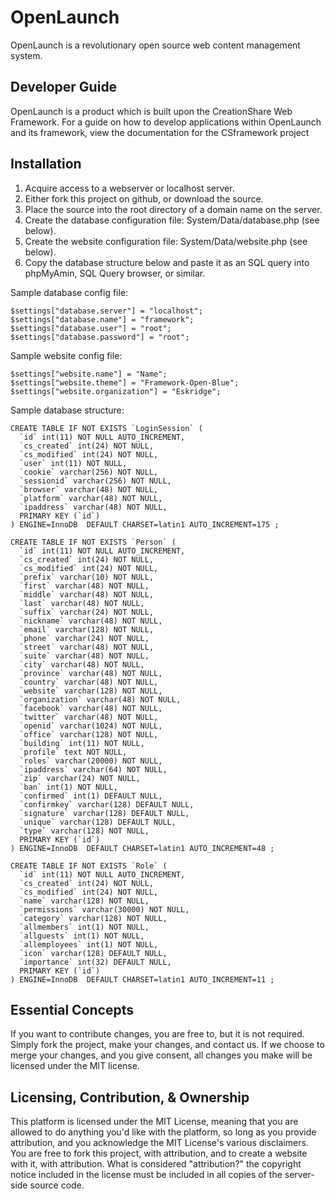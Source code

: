 # OpenLaunch

OpenLaunch is a revolutionary open source web content management system.

## Developer Guide

OpenLaunch is a product which is built upon the CreationShare Web Framework. For
a guide on how to develop applications within OpenLaunch and its framework, view
the documentation for the CSframework project

## Installation

1. Acquire access to a webserver or localhost server.
2. Either fork this project on github, or download the source.
3. Place the source into the root directory of a domain name on the server.
4. Create the database configuration file: System/Data/database.php (see below).
5. Create the website configuration file: System/Data/website.php (see below).
6. Copy the database structure below and paste it as an SQL query into phpMyAmin, SQL Query browser, or similar.

Sample database config file:

	$settings["database.server"] = "localhost";
	$settings["database.name"] = "framework";
	$settings["database.user"] = "root";
	$settings["database.password"] = "root";

Sample website config file:

	$settings["website.name"] = "Name";
	$settings["website.theme"] = "Framework-Open-Blue";
	$settings["website.organization"] = "Eskridge";

Sample database structure:

	CREATE TABLE IF NOT EXISTS `LoginSession` (
	  `id` int(11) NOT NULL AUTO_INCREMENT,
	  `cs_created` int(24) NOT NULL,
	  `cs_modified` int(24) NOT NULL,
	  `user` int(11) NOT NULL,
	  `cookie` varchar(256) NOT NULL,
	  `sessionid` varchar(256) NOT NULL,
	  `browser` varchar(48) NOT NULL,
	  `platform` varchar(48) NOT NULL,
	  `ipaddress` varchar(48) NOT NULL,
	  PRIMARY KEY (`id`)
	) ENGINE=InnoDB  DEFAULT CHARSET=latin1 AUTO_INCREMENT=175 ;

	CREATE TABLE IF NOT EXISTS `Person` (
	  `id` int(11) NOT NULL AUTO_INCREMENT,
	  `cs_created` int(24) NOT NULL,
	  `cs_modified` int(24) NOT NULL,
	  `prefix` varchar(10) NOT NULL,
	  `first` varchar(48) NOT NULL,
	  `middle` varchar(48) NOT NULL,
	  `last` varchar(48) NOT NULL,
	  `suffix` varchar(24) NOT NULL,
	  `nickname` varchar(48) NOT NULL,
	  `email` varchar(128) NOT NULL,
	  `phone` varchar(24) NOT NULL,
	  `street` varchar(48) NOT NULL,
	  `suite` varchar(48) NOT NULL,
	  `city` varchar(48) NOT NULL,
	  `province` varchar(48) NOT NULL,
	  `country` varchar(48) NOT NULL,
	  `website` varchar(128) NOT NULL,
	  `organization` varchar(48) NOT NULL,
	  `facebook` varchar(48) NOT NULL,
	  `twitter` varchar(48) NOT NULL,
	  `openid` varchar(1024) NOT NULL,
	  `office` varchar(128) NOT NULL,
	  `building` int(11) NOT NULL,
	  `profile` text NOT NULL,
	  `roles` varchar(20000) NOT NULL,
	  `ipaddress` varchar(64) NOT NULL,
	  `zip` varchar(24) NOT NULL,
	  `ban` int(1) NOT NULL,
	  `confirmed` int(1) DEFAULT NULL,
	  `confirmkey` varchar(128) DEFAULT NULL,
	  `signature` varchar(128) DEFAULT NULL,
	  `unique` varchar(128) DEFAULT NULL,
	  `type` varchar(128) NOT NULL,
	  PRIMARY KEY (`id`)
	) ENGINE=InnoDB  DEFAULT CHARSET=latin1 AUTO_INCREMENT=48 ;

	CREATE TABLE IF NOT EXISTS `Role` (
	  `id` int(11) NOT NULL AUTO_INCREMENT,
	  `cs_created` int(24) NOT NULL,
	  `cs_modified` int(24) NOT NULL,
	  `name` varchar(128) NOT NULL,
	  `permissions` varchar(30000) NOT NULL,
	  `category` varchar(128) NOT NULL,
	  `allmembers` int(1) NOT NULL,
	  `allguests` int(1) NOT NULL,
	  `allemployees` int(1) NOT NULL,
	  `icon` varchar(128) DEFAULT NULL,
	  `importance` int(32) DEFAULT NULL,
	  PRIMARY KEY (`id`)
	) ENGINE=InnoDB  DEFAULT CHARSET=latin1 AUTO_INCREMENT=11 ;

## Essential Concepts

If you want to contribute changes, you are free to, but it is not required.
Simply fork the project, make your changes, and contact us. If we choose to
merge your changes, and you give consent, all changes you make will be licensed
under the MIT license.

## Licensing, Contribution, & Ownership

This platform is licensed under the MIT License, meaning that you are allowed to
do anything you'd like with the platform, so long as you provide attribution, and
you acknowledge the MIT License's various disclaimers. You are free to fork this
project, with attribution, and to create a website with it, with attribution.
What is considered "attribution?" the copyright notice included in the license
must be included in all copies of the server-side source code.
